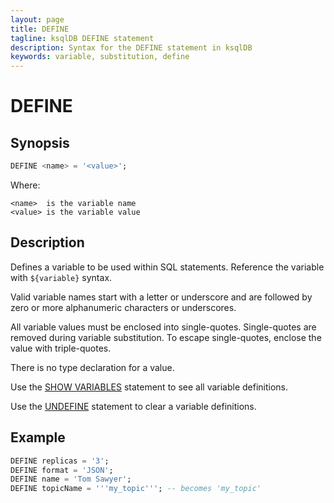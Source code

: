 ```yaml
---
layout: page
title: DEFINE 
tagline: ksqlDB DEFINE statement
description: Syntax for the DEFINE statement in ksqlDB
keywords: variable, substitution, define
---
```


# DEFINE

## Synopsis

```sql
DEFINE <name> = '<value>';
```

Where:

```
<name>  is the variable name
<value> is the variable value
```

## Description

Defines a variable to be used within SQL statements. Reference the variable with `${variable}` syntax.

Valid variable names start with a letter or underscore and are followed by zero or more alphanumeric characters or underscores.

All variable values must be enclosed into single-quotes. Single-quotes are removed during variable substitution. To escape single-quotes, enclose the value with triple-quotes.

There is no type declaration for a value.

Use the [SHOW VARIABLES](/developer-guide/ksqldb-reference/show-variables) statement to see all variable definitions.

Use the [UNDEFINE](/developer-guide/ksqldb-reference/undefine) statement to clear a variable definitions.

## Example

```sql
DEFINE replicas = '3';
DEFINE format = 'JSON';
DEFINE name = 'Tom Sawyer';
DEFINE topicName = '''my_topic'''; -- becomes 'my_topic'
```
